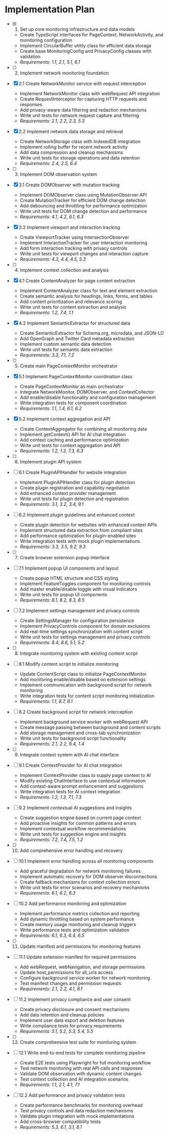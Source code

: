 # Implementation Plan

- [x] 1. Set up core monitoring infrastructure and data models


  - Create TypeScript interfaces for PageContext, NetworkActivity, and monitoring configuration
  - Implement CircularBuffer utility class for efficient data storage
  - Create base MonitoringConfig and PrivacyConfig classes with validation
  - _Requirements: 1.1, 2.1, 5.1, 6.1_

- [ ] 2. Implement network monitoring foundation
- [x] 2.1 Create NetworkMonitor service with request interception



  - Implement NetworkMonitor class with webRequest API integration
  - Create RequestInterceptor for capturing HTTP requests and responses
  - Add privacy-aware data filtering and redaction mechanisms
  - Write unit tests for network request capture and filtering
  - _Requirements: 2.1, 2.2, 2.3, 5.3_

- [x] 2.2 Implement network data storage and retrieval


  - Create NetworkStorage class with IndexedDB integration
  - Implement rolling buffer for recent network activity
  - Add data compression and cleanup mechanisms
  - Write unit tests for storage operations and data retention
  - _Requirements: 2.4, 2.5, 6.4_

- [ ] 3. Implement DOM observation system
- [x] 3.1 Create DOMObserver with mutation tracking


  - Implement DOMObserver class using MutationObserver API
  - Create MutationTracker for efficient DOM change detection
  - Add debouncing and throttling for performance optimization
  - Write unit tests for DOM change detection and performance
  - _Requirements: 4.1, 4.2, 6.1, 6.3_

- [x] 3.2 Implement viewport and interaction tracking


  - Create ViewportTracker using IntersectionObserver
  - Implement InteractionTracker for user interaction monitoring
  - Add form interaction tracking with privacy controls
  - Write unit tests for viewport changes and interaction capture
  - _Requirements: 4.3, 4.4, 4.5, 5.3_

- [ ] 4. Implement context collection and analysis
- [x] 4.1 Create ContentAnalyzer for page content extraction



  - Implement ContentAnalyzer class for text and element extraction
  - Create semantic analysis for headings, links, forms, and tables
  - Add content prioritization and relevance scoring
  - Write unit tests for content extraction and analysis
  - _Requirements: 1.2, 7.4, 1.1_

- [x] 4.2 Implement SemanticExtractor for structured data







  - Create SemanticExtractor for Schema.org, microdata, and JSON-LD
  - Add OpenGraph and Twitter Card metadata extraction
  - Implement custom semantic data detection
  - Write unit tests for semantic data extraction
  - _Requirements: 3.3, 7.1, 7.2_

- [ ] 5. Create main PageContextMonitor orchestrator
- [x] 5.1 Implement PageContextMonitor coordination class


  - Create PageContextMonitor as main orchestrator
  - Integrate NetworkMonitor, DOMObserver, and ContextCollector
  - Add enable/disable functionality and configuration management
  - Write integration tests for component coordination
  - _Requirements: 1.1, 1.4, 6.1, 6.2_

- [x] 5.2 Implement context aggregation and API






  - Create ContextAggregator for combining all monitoring data
  - Implement getContext() API for AI chat integration
  - Add context caching and performance optimization
  - Write unit tests for context aggregation and API
  - _Requirements: 1.2, 1.3, 7.3, 6.3_

- [ ] 6. Implement plugin API system
- [ ] 6.1 Create PluginAPIHandler for website integration
  - Implement PluginAPIHandler class for plugin detection
  - Create plugin registration and capability negotiation
  - Add enhanced context provider management
  - Write unit tests for plugin detection and registration
  - _Requirements: 3.1, 3.2, 3.4, 9.1_

- [ ] 6.2 Implement plugin guidelines and enhanced context
  - Create plugin detection for websites with enhanced context APIs
  - Implement structured data extraction from compliant sites
  - Add performance optimization for plugin-enabled sites
  - Write integration tests with mock plugin implementations
  - _Requirements: 3.3, 3.5, 9.2, 9.3_

- [ ] 7. Create browser extension popup interface
- [ ] 7.1 Implement popup UI components and layout
  - Create popup HTML structure and CSS styling
  - Implement FeatureToggles component for monitoring controls
  - Add master enable/disable toggle with visual indicators
  - Write unit tests for popup UI components
  - _Requirements: 8.1, 8.2, 8.3, 8.5_

- [ ] 7.2 Implement settings management and privacy controls
  - Create SettingsManager for configuration persistence
  - Implement PrivacyControls component for domain exclusions
  - Add real-time settings synchronization with content script
  - Write unit tests for settings management and privacy controls
  - _Requirements: 8.4, 8.6, 5.1, 5.2_

- [ ] 8. Integrate monitoring system with existing content script
- [ ] 8.1 Modify content script to initialize monitoring
  - Update ContentScript class to initialize PageContextMonitor
  - Add monitoring enable/disable based on extension settings
  - Implement communication with background script for network monitoring
  - Write integration tests for content script monitoring initialization
  - _Requirements: 1.1, 8.7, 6.1_

- [ ] 8.2 Create background script for network interception
  - Implement background service worker with webRequest API
  - Create message passing between background and content scripts
  - Add storage management and cross-tab synchronization
  - Write unit tests for background script functionality
  - _Requirements: 2.1, 2.2, 6.4, 1.4_

- [ ] 9. Integrate context system with AI chat interface
- [ ] 9.1 Create ContextProvider for AI chat integration
  - Implement ContextProvider class to supply page context to AI
  - Modify existing ChatInterface to use contextual information
  - Add context-aware prompt enhancement and suggestions
  - Write integration tests for AI context integration
  - _Requirements: 1.2, 1.3, 7.1, 7.3_

- [ ] 9.2 Implement contextual AI suggestions and insights
  - Create suggestion engine based on current page context
  - Add proactive insights for common patterns and errors
  - Implement contextual workflow recommendations
  - Write unit tests for suggestion engine and insights
  - _Requirements: 7.2, 7.4, 7.5, 1.2_

- [ ] 10. Add comprehensive error handling and recovery
- [ ] 10.1 Implement error handling across all monitoring components
  - Add graceful degradation for network monitoring failures
  - Implement automatic recovery for DOM observer disconnections
  - Create fallback mechanisms for context collection errors
  - Write unit tests for error scenarios and recovery mechanisms
  - _Requirements: 6.1, 6.2, 6.3_

- [ ] 10.2 Add performance monitoring and optimization
  - Implement performance metrics collection and reporting
  - Add dynamic throttling based on system performance
  - Create memory usage monitoring and cleanup triggers
  - Write performance tests and optimization validation
  - _Requirements: 6.1, 6.3, 6.4, 6.5_

- [ ] 11. Update manifest and permissions for monitoring features
- [ ] 11.1 Update extension manifest for required permissions
  - Add webRequest, webNavigation, and storage permissions
  - Update host_permissions for all_urls access
  - Configure background service worker for network monitoring
  - Test manifest changes and permission requests
  - _Requirements: 2.1, 2.2, 4.1, 8.1_

- [ ] 11.2 Implement privacy compliance and user consent
  - Create privacy disclosure and consent mechanisms
  - Add data retention and cleanup policies
  - Implement user data export and deletion features
  - Write compliance tests for privacy requirements
  - _Requirements: 5.1, 5.2, 5.3, 5.4, 5.5_

- [ ] 12. Create comprehensive test suite for monitoring system
- [ ] 12.1 Write end-to-end tests for complete monitoring pipeline
  - Create E2E tests using Playwright for full monitoring workflow
  - Test network monitoring with real API calls and responses
  - Validate DOM observation with dynamic content changes
  - Test context collection and AI integration scenarios
  - _Requirements: 1.1, 2.1, 4.1, 7.1_

- [ ] 12.2 Add performance and privacy validation tests
  - Create performance benchmarks for monitoring overhead
  - Test privacy controls and data redaction mechanisms
  - Validate plugin integration with mock implementations
  - Add cross-browser compatibility tests
  - _Requirements: 5.3, 6.1, 3.1, 8.1_